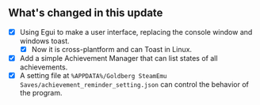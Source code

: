## What's changed in this update

- [x] Using Egui to make a user interface, replacing the console window and windows toast.
  - [x] Now it is cross-plantform and can Toast in Linux.
- [x] Add a simple Achievement Manager that can list states of all achievements.
- [x] A setting file at `%APPDATA%/Goldberg SteamEmu Saves/achievement_reminder_setting.json` can control the behavior of the program.